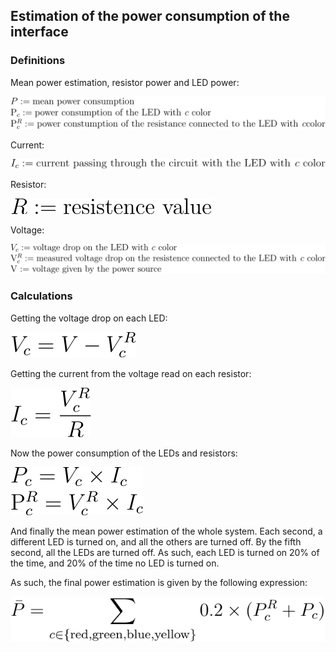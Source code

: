 ## Estimation of the power consumption of the interface

### Definitions

Mean power estimation, resistor power and LED power:

![definitions_p](https://raw.githubusercontent.com/fchamicapereira/acpic/master/lab01/images/definitions_p.svg?sanitize=true)

Current:

![definitions_i](https://raw.githubusercontent.com/fchamicapereira/acpic/master/lab01/images/definitions_i.svg?sanitize=true)

Resistor:

![definitions_r](https://raw.githubusercontent.com/fchamicapereira/acpic/master/lab01/images/definitions_r.svg?sanitize=true)

Voltage:

![definitions_v](https://raw.githubusercontent.com/fchamicapereira/acpic/master/lab01/images/definitions_v.svg?sanitize=true)

### Calculations


Getting the voltage drop on each LED:

![calc_vc](https://raw.githubusercontent.com/fchamicapereira/acpic/master/lab01/images/calc_vc.svg?sanitize=true)

Getting the current from the voltage read on each resistor:

![calc_i](https://raw.githubusercontent.com/fchamicapereira/acpic/master/lab01/images/calc_i.svg?sanitize=true)

Now the power consumption of the LEDs and resistors:

![calc_p](https://raw.githubusercontent.com/fchamicapereira/acpic/master/lab01/images/calc_p.svg?sanitize=true)

And finally the mean power estimation of the whole system.
Each second, a different LED is turned on, and all the others are turned off. By the fifth second,
all the LEDs are turned off. As such, each LED is turned on 20% of the time, and 20% of the time
no LED is turned on.

As such, the final power estimation is given by the following expression:

![calc_p_final](https://raw.githubusercontent.com/fchamicapereira/acpic/master/lab01/images/calc_p_final.svg?sanitize=true)
